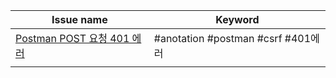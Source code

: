 
| Issue name                                            | Keyword                           |
| ----------------------------------------------------- | --------------------------------- |
| [Postman POST 요청 401 에러](<Postman POST 요청 401 에러.md>) | #anotation  #postman #csrf #401에러 |
|                                                       |                                   |
